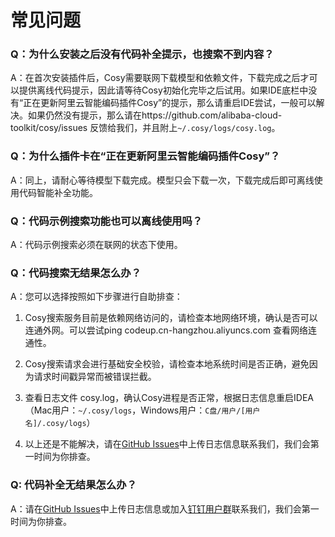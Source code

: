 # 常见问题

### Q：为什么安装之后没有代码补全提示，也搜索不到内容？

A：在首次安装插件后，Cosy需要联网下载模型和依赖文件，下载完成之后才可以提供离线代码提示，因此请等待Cosy初始化完毕之后试用。如果IDE底栏中没有“正在更新阿里云智能编码插件Cosy”的提示，那么请重启IDE尝试，一般可以解决。如果仍然没有提示，那么请在https://github.com/alibaba-cloud-toolkit/cosy/issues 反馈给我们，并且附上`~/.cosy/logs/cosy.log`。


### Q：为什么插件卡在“正在更新阿里云智能编码插件Cosy”？

A：同上，请耐心等待模型下载完成。模型只会下载一次，下载完成后即可离线使用代码智能补全功能。

### Q：代码示例搜索功能也可以离线使用吗？

A：代码示例搜索必须在联网的状态下使用。

### Q：代码搜索无结果怎么办？

A：您可以选择按照如下步骤进行自助排查：

1. Cosy搜索服务目前是依赖网络访问的，请检查本地网络环境，确认是否可以连通外网。可以尝试ping codeup.cn-hangzhou.aliyuncs.com 查看网络连通性。

2. Cosy搜索请求会进行基础安全校验，请检查本地系统时间是否正确，避免因为请求时间戳异常而被错误拦截。

3. 查看日志文件 cosy.log，确认Cosy进程是否正常，根据日志信息重启IDEA（Mac用户：`~/.cosy/logs`，Windows用户：`C盘/用户/[用户名]/.cosy/logs`）

4. 以上还是不能解决，请在[GitHub Issues](https://github.com/alibaba-cloud-toolkit/cosy/issues)中上传日志信息联系我们，我们会第一时间为你排查。

### Q: 代码补全无结果怎么办？

A：请在[GitHub Issues](https://github.com/alibaba-cloud-toolkit/cosy/issues)中上传日志信息或加入[钉钉用户群](https://h5.dingtalk.com/circle/healthCheckin.html?dtaction=os&corpId=dingc5c1c8e7c328ad4e883b3bd722e90a8c&54de2a8c-e74a-4=16c4441b-9a75-4&cbdbhh=qwertyuiop)联系我们，我们会第一时间为你排查。
